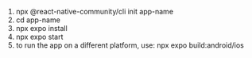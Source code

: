 1. npx @react-native-community/cli init app-name
2. cd app-name	
3. npx expo install
4. npx expo start	
5. to run the app on a different platform, use: 
npx expo build:android/ios
